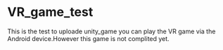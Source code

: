 # VR_game_test
This is the test to uploade unity_game
you can play the VR game via the Android device.However this game is not complited yet.
